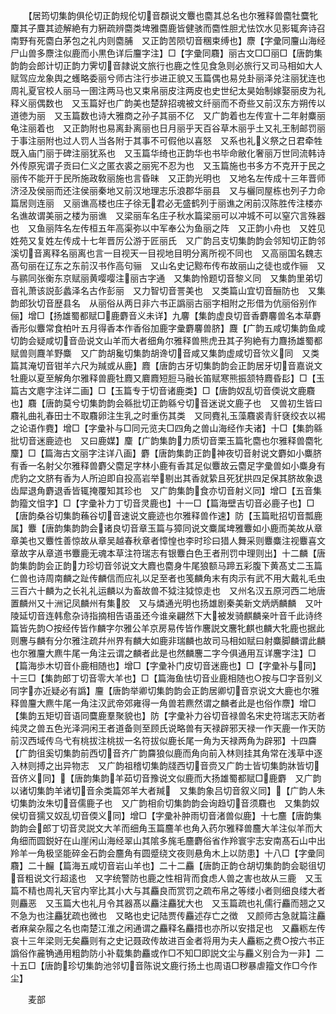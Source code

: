 <!-- { "loadSidebar": true } -->
　　【居筠切集韵俱伦切正韵规伦切音頵说文麞也麕其总名也尔雅释兽麕牡麌牝麜其子麆其迹解絶有力豣疏辨麕类埤雅麕鹿皆健骇而麕性胆尤怯饮水见影辄奔诗召南野有死麕白茅包之礼内则麕脯　又正韵苦陨切音稛束缚也】麖【字彚同麠山海经尸山兽多麖注似鹿而小黒色详后麠字注】□【字彚同麛】丽古文□□丽□【唐韵集韵韵会郎计切正韵力霁切音隷说文旅行也鹿之性见食急则必旅行又司马相如大人赋驾应龙象舆之蠖略委丽兮师古注行歩进正貌又玉篇偶也易兑卦丽泽兑注丽犹连也周礼夏官校人丽马一圉注两马也又束帛丽皮注两皮也史世纪太昊始制嫁娶丽皮为礼释义丽偶数也　又玉篇好也广韵美也楚辞招魂被文纤丽而不奇些又前汉东方朔传以道徳为丽　又玉篇数也诗大雅商之孙子其丽不亿　又广韵着也左传宣十二年射麋丽龟注丽着也　又正韵附也易离卦离丽也日月丽乎天百谷草木丽乎土又礼王制邮罚丽于事注丽附也过人罚人当各附于其事不可假他以喜怒　又系也礼义祭之日君牵牲既入庙门丽于碑注丽犹系也　又玉篇华绮也正韵华也书毕命敝化奢丽万世同流韩诗外传原宪谓子贡曰仁义之匿衣裘之丽宪不忍为也　又玉篇施也书多方不克开于民之丽传不能开于民所施政敎丽施也言昏昧　又正韵光明也　又地名左传成十三年晋师济泾及侯丽而还注侯丽秦地又前汉地理志乐浪郡华丽县　又与欐同屋栋也列子力命篇居则连丽　又丽谯高楼也庄子徐无君必无盛鹤列于丽谯之闲前汉陈胜传注楼亦名谯故谓美丽之楼为丽谯　又梁丽车名庄子秋水篇梁丽可以冲城不可以窒穴言殊器也　又鱼丽阵名左传桓五年高渠弥以中军奉公为鱼丽之阵　又正韵小舟也　又姓见姓苑又复姓左传成十七年晋厉公游于匠丽氏　又广韵吕支切集韵韵会邻知切正韵邻溪切音离释名丽离也言一目视天一目视地目明分离所视不同也　又高丽国名魏志髙句丽在辽东之东前汉书作高句骊　又山名史记黥布传布故丽山之徒也或作骊　又与鹂同张衡东京赋丽黄嘤嘤注丽古字通　又集韵怜题切音黎义同　又集韵里弟切音礼萧该説彭蠡泽名古作彭丽　又力智切音詈美也　又类篇山宜切音酾防也　又集韵郎狄切音歴县名　从丽俗从两日非六书正譌丽古丽字相附之形借为伉丽俗别作俪】增□【扬雄蜀都赋□鹿麝音义未详】九麘【集韵虚良切音香麝麘兽名本草麝香形似麞常食柏叶五月得香本作香俗加鹿字彚麝麘兽脐】麙【广韵五咸切集韵鱼咸切韵会疑咸切音嵒说文山羊而大者细角尔雅释兽熊虎丑其子狗絶有力麙扬雄蜀都赋兽则麙羊野麋　又广韵胡毚切集韵胡谗切音咸又集韵虚咸切音欦义同　又类篇其淹切音钳羊六尺为羬或从鹿】麚【唐韵古牙切集韵韵会正韵居牙切音嘉说文牡鹿以夏至解角尔雅释兽鹿牡麚又麔麚短脰马融长笛赋寒熊振颔特麚昏髟】□【玉篇古文麀字注详二画】□【玉篇专于切音诸鹿类】□【唐韵奴乱切音偄说文鹿麛也】麛【唐韵莫兮切集韵韵会緜批切正韵緜兮切音迷说文鹿子也　又兽初生皆曰麛礼曲礼春田士不取麛卵注生乳之时重伤其类　又同麑礼玉藻麛裘青豻褎绞衣以裼之论语作麑】增□【字彚补与□同元览夫□四角之兽山海经作夫诸】十□【集韵緜批切音迷鹿迹也　又曰鹿媒】麜【广韵集韵力质切音栗玉篇牝麕也尔雅释兽麕牝麜】□【篇海古文丽字注详八画】麝【唐韵集韵正韵神夜切音射说文麝如小麋脐有香一名射父尔雅释兽麝父麕足字林小鹿有香其足似麞故云麕足字彚兽如小麋身有虎豹之文脐有香为人所迫即自投高岩举剔出其香就絷且死犹拱四足保其脐故象退齿犀退角麝退香皆辄掩覆知其珍也　又广韵集韵食亦切音射义同】增□【五音集韵籀文怚字】□【字彚补力丁切音灵鹿也】十一□【篇海壁吉切音必鹿子也】□【唐韵桑谷切集韵蘓谷切音速说文鹿迹也尔雅释兽作速】防【玉篇毗招切音瓢鹿属】麞【唐韵集韵韵会诸良切音章玉篇与獐同说文麋属埤雅麞如小鹿而美故从章章美也又麞性善惊故从章吴越春秋章者慞惶也李时珍曰猎人舞采则麞麋注视麞喜文章故字从章道书麞鹿无魂本草注符瑞志有银麞白色王者刑罚中理则出】十二麟【唐韵集韵韵会正韵力珍切音邻说文大麚也麕身牛尾狼额马蹄五彩腹下黄髙丈二玉篇仁兽也诗周南麟之趾传麟信而应礼以足至者也笺麟角末有肉示有武不用大戴礼毛虫三百六十麟为之长礼礼运麟以为畜故兽不狘注狘惊走也　又州名汉五原河西二地唐置麟州又十洲记凤麟州有集胶　又与燐通光明也扬雄剧秦美新文炳炳麟麟　又叶陵延切音连韩愈杂诗指摘相告语虽还今谁亲翩然下大被发骑麒麟亲叶音千此诗终篇皆先韵○按经传皆作麟字尔雅公羊京房易传皆作麐説文麐牝麒也麟大牝鹿也据此则麐与麟有分尔雅注疏幷州界有麟大如鹿非瑞麟也故司马相如赋曰射麋脚麟谓此麟也尔雅麠大麃牛尾一角注云谓之麟者此是也然麟麐二字今俱通用互详麐字注】□【篇海歩木切音仆鹿相随也】增□【字彚补门皮切音迷鹿也】□【字彚补与同】十三□【集韵郎丁切音零大羊也】□【篇海鱼怯切音业鹿相随也○按与□字音别义同字亦近疑必有譌】麠【唐韵举卿切集韵韵会正韵居卿切音京说文大鹿也尔雅释兽麠大麃牛尾一角注汉武帝郊雍得一角兽若麃然谓之麟者此是也俗作麖】增□【集韵五矩切音语同麌鹿羣聚貌也】防【字彚补力谷切音禄兽名宋史符瑞志天防者纯灵之兽五色光泽洞闲王者道备则至顾氏说略兽有天禄辟邪天禄一作天鹿一作天防前汉西域传乌弋有桃拔注桃拔一名符拔似鹿长尾一角为天禄两角为辟邪】十四麡【广韵徂奚切集韵前西切音齐广韵麡狼似鹿而角向前入林则挂其角常在浅草中逐入林则搏之出异物志　又广韵祖稽切集韵牋西切音赍又广韵士皆切集韵牀皆切音侪义同】【唐韵集韵羊茹切音豫说文似鹿而大扬雄蜀都赋□鹿麝　又广韵以诸切集韵羊诸切音余类篇郊羊大者羬　又集韵象吕切音叙义同】【广韵人朱切集韵汝朱切音儒鹿子也　又广韵相俞切集韵韵会询趋切音须麛也　又集韵奴侯切音獳又奴乱切音偄义同】增□【字彚补肿雨切音渚兽似鹿】十七麢【唐韵集韵韵会郎丁切音灵説文大羊而细角玉篇麢羊也角入药尔雅释兽麢大羊注似羊而大角细而圆鋭好在山崖闲山海经翠山其隂多旄毛麢麝俗省作羚寰宇志安南髙石山中出羚羊一角极坚能碎金石韵会麢角有圆蹙绕文夜则悬角木上以防患】十八□【字彚同麛】二十麣【篇海五咸切音岩山羊也】二十二麤【唐韵正韵仓胡切集韵韵会聪徂切音粗说文行超逺也　又字统警防也鹿之性相背而食虑人兽之害也故从三鹿　又玉篇不精也周礼天官内宰比其小大与其麤良而赏罚之疏布帛之等缕小者则细良缕大者则麤恶　又玉篇大也礼月令其器髙以麤注麤犹大也　又玉篇疏也礼儒行麤而翘之又不急为也注麤犹疏也微也　又略也史记陆贾传麤述存亡之徴　又颜师古急就篇注麤者麻枲杂履之名也南楚江淮之闲通谓之麤释名麤措也亦所以安措足也　又麤粝左传哀十三年梁则无矣麤则有之史记聂政传故进百金者将用为夫人麤粝之费○按六书正譌俗作麄觕通用粗韵防小补载集韵麤或作□不知□即説文尘与麤义别合为一非】二十五□【唐韵珍切集韵池邻切音陈说文鹿行扬土也周语□秽暴虐籀文作□今作尘】

　　麦部
